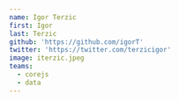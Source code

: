 ```yaml
---
name: Igor Terzic
first: Igor
last: Terzic
github: 'https://github.com/igorT'
twitter: 'https://twitter.com/terzicigor'
image: iterzic.jpeg
teams:
  - corejs
  - data
---
```

